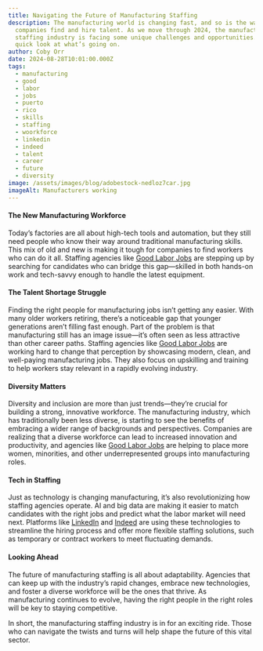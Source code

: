 ```yaml
---
title: Navigating the Future of Manufacturing Staffing
description: The manufacturing world is changing fast, and so is the way
  companies find and hire talent. As we move through 2024, the manufacturing
  staffing industry is facing some unique challenges and opportunities. Here’s a
  quick look at what’s going on.
author: Coby Orr
date: 2024-08-28T10:01:00.000Z
tags:
  - manufacturing
  - good
  - labor
  - jobs
  - puerto
  - rico
  - skills
  - staffing
  - woorkforce
  - linkedin
  - indeed
  - talent
  - career
  - future
  - diversity
image: /assets/images/blog/adobestock-nedloz7car.jpg
imageAlt: Manufacturers working
---
```

#### The New Manufacturing Workforce

Today’s factories are all about high-tech tools and automation, but they still need people who know their way around traditional manufacturing skills. This mix of old and new is making it tough for companies to find workers who can do it all. Staffing agencies like [Good Labor Jobs](https://goodlaborjobs.com/) are stepping up by searching for candidates who can bridge this gap—skilled in both hands-on work and tech-savvy enough to handle the latest equipment.

#### The Talent Shortage Struggle

Finding the right people for manufacturing jobs isn’t getting any easier. With many older workers retiring, there’s a noticeable gap that younger generations aren’t filling fast enough. Part of the problem is that manufacturing still has an image issue—it’s often seen as less attractive than other career paths. Staffing agencies like [Good Labor Jobs](https://goodlaborjobs.com/services/) are working hard to change that perception by showcasing modern, clean, and well-paying manufacturing jobs. They also focus on upskilling and training to help workers stay relevant in a rapidly evolving industry.

#### Diversity Matters

Diversity and inclusion are more than just trends—they’re crucial for building a strong, innovative workforce. The manufacturing industry, which has traditionally been less diverse, is starting to see the benefits of embracing a wider range of backgrounds and perspectives. Companies are realizing that a diverse workforce can lead to increased innovation and productivity, and agencies like [Good Labor Jobs](https://goodlaborjobs.com/about/) are helping to place more women, minorities, and other underrepresented groups into manufacturing roles.

#### Tech in Staffing

Just as technology is changing manufacturing, it’s also revolutionizing how staffing agencies operate. AI and big data are making it easier to match candidates with the right jobs and predict what the labor market will need next. Platforms like [LinkedIn](https://www.linkedin.com/company/good-labor-jobs-staffing-and-recruiting/) and [Indeed](https://www.indeed.com/cmp/Good-Labor-Jobs) are using these technologies to streamline the hiring process and offer more flexible staffing solutions, such as temporary or contract workers to meet fluctuating demands.

#### Looking Ahead

The future of manufacturing staffing is all about adaptability. Agencies that can keep up with the industry’s rapid changes, embrace new technologies, and foster a diverse workforce will be the ones that thrive. As manufacturing continues to evolve, having the right people in the right roles will be key to staying competitive.

In short, the manufacturing staffing industry is in for an exciting ride. Those who can navigate the twists and turns will help shape the future of this vital sector.
